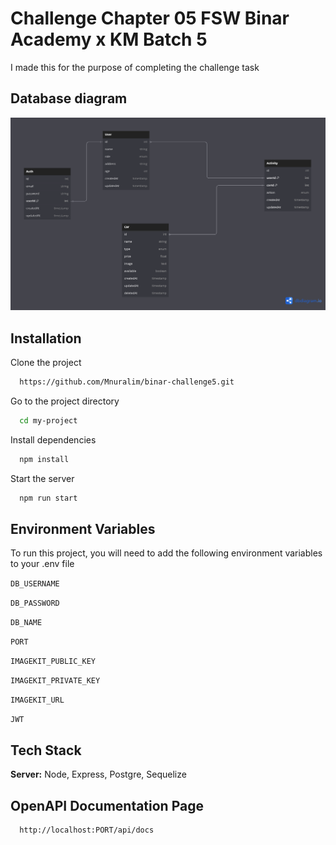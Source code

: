 # Challenge Chapter 05 FSW Binar Academy x KM Batch 5

I made this for the purpose of completing the challenge task

## Database diagram

![App Screenshot](/public/db.png)

## Installation

Clone the project

```bash
  https://github.com/Mnuralim/binar-challenge5.git
```

Go to the project directory

```bash
  cd my-project
```

Install dependencies

```bash
  npm install
```

Start the server

```bash
  npm run start
```

## Environment Variables

To run this project, you will need to add the following environment variables to your .env file

`DB_USERNAME`

`DB_PASSWORD`

`DB_NAME`

`PORT`

<!-- imagekit -->

`IMAGEKIT_PUBLIC_KEY`

`IMAGEKIT_PRIVATE_KEY`

`IMAGEKIT_URL`

<!-- JWT -->

`JWT`

## Tech Stack

**Server:** Node, Express, Postgre, Sequelize

## OpenAPI Documentation Page

```
  http://localhost:PORT/api/docs
```
